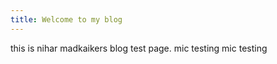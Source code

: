 ```yaml
---
title: Welcome to my blog
---
```


this is nihar madkaikers blog test page. mic testing mic testing

